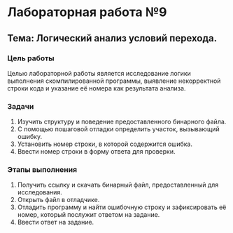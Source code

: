 # Лабораторная работа №9

## Тема: Логический анализ условий перехода.

### Цель работы

Целью лабораторной работы является исследование логики выполнения скомпилированной программы, выявление некорректной строки кода и указание её номера как результата анализа.

### Задачи

1. Изучить структуру и поведение предоставленного бинарного файла.
2. С помощью пошаговой отладки определить участок, вызывающий ошибку.
3. Установить номер строки, в которой содержится ошибка.
4. Ввести номер строки в форму ответа для проверки.

### Этапы выполнения

1. Получить ссылку и скачать бинарный файл, предоставленный для исследования.
2. Открыть файл в отладчике.
3. Отладить программу и найти ошибочную строку и зафиксировать её номер, который послужит ответом на задание.
4. Ввести ответ на задание.
